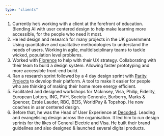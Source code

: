 ```yaml
---
type: "clients"
---
```

1. Currently he’s working with a client at the forefront of education. Blending AI with user centered design to help make learning more accessible, for the people who need it most.
1. He led design and research for many projects in the UK government. Using quantitative and qualitative methodologies to understand the needs of users. Working in agile, multidisciplinary teams to tackle wicked, population level problems.
1. Worked with [Florence](https://florence.co.uk) to help with their UX strategy. Collaborating with their team to build a design system. Allowing faster prototyping and more accessible front-end build.
1. Ran a research sprint followed by a 4 day design sprint with [Parity Projects](https://parityprojects.com) to develop their platform. A tool to make it easier for people who are thinking of making their home more energy efficient.
1. Facilitated and designed workshops for Mckinsey, Visa, Philip, Fidelity, European Lottery, ING, PVH, Society Generale, Burberry, Marks & Spencer, Estée Lauder, RBC, BEIS, WorldPay & Topshop. He now coaches in user centered design.
1. Before that, he was the Head of User Experience at [Decoded](https://decoded.com). Leading and evangelising design across the organisation. It led him to run design sprints for the likes of General Electric and Visa. He built their brand guidelines and also designed & launched several digital products.
